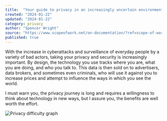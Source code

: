 ```yaml
---
title:  "Your guide to privacy in an increasingly uncertain environment"
created: "2024-01-22"
updated: "2024-01-22"
category: privacy
author: "Spencer Wright"
source: "https://www.scopeofwork.net/on-documentation/?ref=scope-of-work-newsletter"
published: true
---
```

With the increase in cyberattacks and surveillance of everyday people by a variety of bad actors, taking your privacy and security is increasingly important. By design, the technology you use tracks where you are, what you are doing, and who you talk to. This data is then sold on to advertisers, data brokers, and sometimes even criminals, who will use it against you to increase prices and attempt to influence the ways in which you see the world.

I must warn you, the privacy journey is long and requires a willingness to think about technology in new ways, but I assure you, the benefits are well worth the effort.

![Privacy difficulty graph](/images/privacy-difficulty-graph.svg)


